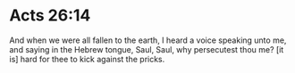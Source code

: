 # Acts 26:14

And when we were all fallen to the earth, I heard a voice speaking unto me, and saying in the Hebrew tongue, Saul, Saul, why persecutest thou me? [it is] hard for thee to kick against the pricks.